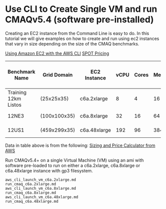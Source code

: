 # Use CLI to Create Single VM and run CMAQv5.4 (software pre-installed)

Creating an EC2 instance from the Command Line is easy to do. In this tutorial we will give examples on how to create and run using ec2 instances that vary in size depending on the size of the CMAQ benchmarks.

<a href="https://docs.aws.amazon.com/cli/latest/userguide/cli-services-ec2.html">Using Amazon EC2 with the AWS CLI</a>
<a href="https://aws.amazon.com/ec2/spot/pricing/">SPOT Pricing</a>

| Benchmark Name | Grid Domain | EC2 Instance| vCPU   |  Cores | Memory | Network Performance | Storage (EBS Only) | On Demand Hourly Cost | Spot Hourly Cost |
| -------------- | ----------- | ----------  | ------ | ---    |----    | ---------------       | ----  | -------------------   | -------------    |
| Training 12km Listos | (25x25x35)   | c6a.2xlarge    | 8 | 4 | 16 GiB | Up to 12500 Megabit | gp3 | 0.306 | 0.2879 |
| 12NE3                | (100x100x35) | c6a.8xlarge   | 32  | 16 | 64 GiB | 12500 Megabit  | io2 | 1.224  | 1.0008 |
| 12US1                | (459x299x35) | c6a.48xlarge | 192 | 96|  384 GiB | 50000 Megabit  | io2 | 7.344  | 5.5809 |

Data in table above is from the following:
<a href="https://calculator.aws/#/addService/ec2-enhancement?nc2=h_ql_pr_calc">Sizing and Price Calculator from AWS</a>


Run CMAQv5.4+ on a single Virtual Machine (VM) using an ami with software pre-loaded to run on either a c6a.2xlarge, c6a.8xlarge or c6a.48xlarge instance with gp3 filesystem.

```{toctree}
aws_cli_launch_vm_c6a.2xlarge.md
run_cmaq_c6a.2xlarge.md
aws_cli_launch_vm_c6a.8xlarge.md
run_cmaq_c6a.8xlarge.md
aws_cli_launch_vm_c6a.48xlarge.md
run_cmaq_c6a.48xlarge.md
```

